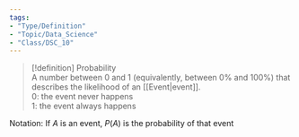 ```yaml
---
tags:
- "Type/Definition"
- "Topic/Data_Science"
- "Class/DSC_10"
---
```

> [!definition] Probability  
> A number between 0 and 1 (equivalently, between 0% and 100%) that describes the likelihood of an [[Event|event]].  
> 0: the event never happens  
> 1: the event always happens  

Notation: If $A$ is an event, $P(A)$ is the probability of that event  

